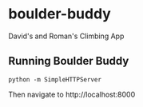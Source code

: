 # boulder-buddy
David's and Roman's Climbing App

## Running Boulder Buddy
```
python -m SimpleHTTPServer
```
Then navigate to http://localhost:8000
